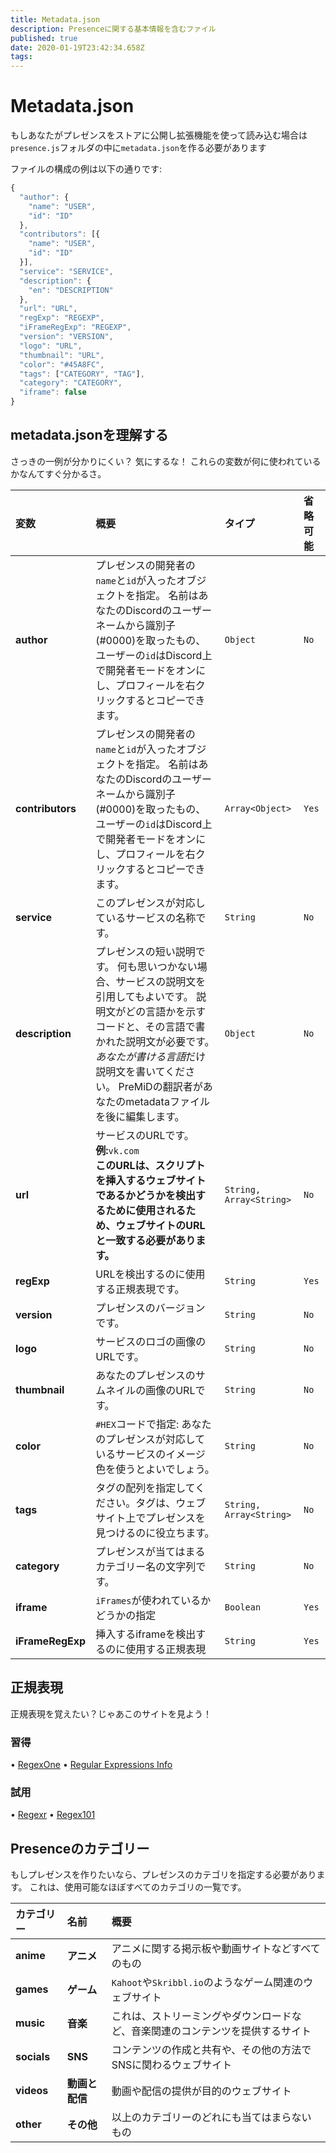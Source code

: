 ```yaml
---
title: Metadata.json
description: Presenceに関する基本情報を含むファイル
published: true
date: 2020-01-19T23:42:34.658Z
tags:
---
```


# Metadata.json

もしあなたがプレゼンスをストアに公開し拡張機能を使って読み込む場合は `presence.js`フォルダの中に`metadata.json`を作る必要があります

ファイルの構成の例は以下の通りです:

```javascript
{
  "author": {
    "name": "USER",
    "id": "ID"
  },
  "contributors": [{
    "name": "USER",
    "id": "ID"
  }],
  "service": "SERVICE",
  "description": {
    "en": "DESCRIPTION"
  },
  "url": "URL",
  "regExp": "REGEXP",
  "iFrameRegExp": "REGEXP",
  "version": "VERSION",
  "logo": "URL",
  "thumbnail": "URL",
  "color": "#45A8FC",
  "tags": ["CATEGORY", "TAG"],
  "category": "CATEGORY",
  "iframe": false
}
```

## metadata.jsonを理解する

さっきの一例が分かりにくい？ 気にするな！ これらの変数が何に使われているかなんてすぐ分かるさ。

<table>
  <thead>
    <tr>
      <th style="text-align:left">変数</th>
      <th style="text-align:left">概要</th>
      <th style="text-align:left">タイプ</th>
      <th style="text-align:left">省略可能</th>
    </tr>
  </thead>
  <tbody>
    <tr>
      <td style="text-align:left"><b>author</b>
      </td>
      <td style="text-align:left">プレゼンスの開発者の<code>name</code>と<code>id</code>が入ったオブジェクトを指定。 名前はあなたのDiscordのユーザーネームから識別子(#0000)を取ったもの、 ユーザーの<code>id</code>はDiscord上で開発者モードをオンにし、プロフィールを右クリックするとコピーできます。</td>
      <td style="text-align:left"><code>Object</code>
      </td>
      <td style="text-align:left"><code>No</code>
      </td>
    </tr>
    <tr>
      <td style="text-align:left"><b>contributors</b>
      </td>
      <td style="text-align:left">プレゼンスの開発者の<code>name</code>と<code>id</code>が入ったオブジェクトを指定。 名前はあなたのDiscordのユーザーネームから識別子(#0000)を取ったもの、 ユーザーの<code>id</code>はDiscord上で開発者モードをオンにし、プロフィールを右クリックするとコピーできます。</td>
      <td style="text-align:left"><code>Array&lt;Object&gt;</code>
      </td>
      <td style="text-align:left"><code>Yes</code>
      </td>
    </tr>
    <tr>
      <td style="text-align:left"><b>service</b>
      </td>
      <td style="text-align:left">このプレゼンスが対応しているサービスの名称です。</td>
      <td style="text-align:left"><code>String</code>
      </td>
      <td style="text-align:left"><code>No</code>
      </td>
    </tr>
    <tr>
      <td style="text-align:left"><b>description</b>
      </td>
      <td style="text-align:left">プレゼンスの短い説明です。 何も思いつかない場合、サービスの説明文を引用してもよいです。 説明文がどの言語かを示すコードと、その言語で書かれた説明文が必要です。 <i>あなたが書ける言語</i>だけ説明文を書いてください。 PreMiDの翻訳者があなたのmetadataファイルを後に編集します。</td>
      <td style="text-align:left"><code>Object</code>
      </td>
      <td style="text-align:left"><code>No</code>
      </td>
    </tr>
    <tr>
      <td style="text-align:left"><b>url</b>
      </td>
      <td style="text-align:left">サービスのURLです。<br><b>例:</b><code>vk.com</code><br>
<b>このURLは、スクリプトを挿入するウェブサイトであるかどうかを検出するために使用されるため、ウェブサイトのURLと一致する必要があります。</b>
      </td>
      <td style="text-align:left"><code>String, Array&lt;String&gt;</code>
      </td>
      <td style="text-align:left"><code>No</code>
      </td>
    </tr>
    <tr>
      <td style="text-align:left"><b>regExp</b>
      </td>
      <td style="text-align:left">URLを検出するのに使用する正規表現です。</td>
      <td style="text-align:left"><code>String</code>
      </td>
      <td style="text-align:left"><code>Yes</code>
      </td>
    </tr>
    <tr>
      <td style="text-align:left"><b>version</b>
      </td>
      <td style="text-align:left">プレゼンスのバージョンです。</td>
      <td style="text-align:left"><code>String</code>
      </td>
      <td style="text-align:left"><code>No</code>
      </td>
    </tr>
    <tr>
      <td style="text-align:left"><b>logo</b>
      </td>
      <td style="text-align:left">サービスのロゴの画像のURLです。</td>
      <td style="text-align:left"><code>String</code>
      </td>
      <td style="text-align:left"><code>No</code>
      </td>
    </tr>
    <tr>
      <td style="text-align:left"><b>thumbnail</b>
      </td>
      <td style="text-align:left">あなたのプレゼンスのサムネイルの画像のURLです。</td>
      <td style="text-align:left"><code>String</code>
      </td>
      <td style="text-align:left"><code>No</code>
      </td>
    </tr>
    <tr>
      <td style="text-align:left"><b>color</b>
      </td>
      <td style="text-align:left"><code>#HEX</code>コードで指定: あなたのプレゼンスが対応しているサービスのイメージ色を使うとよいでしょう。</td>
      <td style="text-align:left"><code>String</code>
      </td>
      <td style="text-align:left"><code>No</code>
      </td>
    </tr>
    <tr>
      <td style="text-align:left"><b>tags</b>
      </td>
      <td style="text-align:left">タグの配列を指定してください。タグは、ウェブサイト上でプレゼンスを見つけるのに役立ちます。</td>
      <td
      style="text-align:left"><code>String, Array&lt;String&gt;</code>
        </td>
      <td style="text-align:left"><code>No</code>
      </td>
    </tr>
    <tr>
      <td style="text-align:left"><b>category</b>
      </td>
      <td style="text-align:left">プレゼンスが当てはまるカテゴリー名の文字列です。</td>
      <td style="text-align:left"><code>String</code>
      </td>
      <td style="text-align:left"><code>No</code>
      </td>
    </tr>
    <tr>
      <td style="text-align:left"><b>iframe</b>
      </td>
      <td style="text-align:left"><code>iFrames</code>が使われているかどうかの指定</td>
      <td style="text-align:left"><code>Boolean</code>
      </td>
      <td style="text-align:left"><code>Yes</code>
      </td>
    </tr>
    <tr>
      <td style="text-align:left"><b>iFrameRegExp</b>
      </td>
      <td style="text-align:left">挿入するiframeを検出するのに使用する正規表現</td>
      <td style="text-align:left"><code>String</code>
      </td>
      <td style="text-align:left"><code>Yes</code>
      </td>
    </tr>
  </tbody>
</table>

## 正規表現

正規表現を覚えたい？じゃあこのサイトを見よう！

### 習得

• [RegexOne](https://regexone.com/) • [Regular Expressions Info](https://www.regular-expressions.info/tutorial.html)

### 試用

• [Regexr](https://regexr.com/) • [Regex101](https://regex101.com/)

## Presenceのカテゴリー

もしプレゼンスを作りたいなら、プレゼンスのカテゴリを指定する必要があります。 これは、使用可能なほぼすべてのカテゴリの一覧です。

<table>
  <thead>
    <tr>
      <th style="text-align:left">カテゴリー</th>
      <th style="text-align:left">名前</th>
      <th style="text-align:left">概要</th>
    </tr>
  </thead>
  <tbody>
    <tr>
      <td style="text-align:left"><b>anime</b></td>
      <td style="text-align:left"><b>アニメ</b></td>
      <td style="text-align:left">アニメに関する掲示板や動画サイトなどすべてのもの</td>
      </td>
    </tr>
    <tr>
      <td style="text-align:left"><b>games</b></td>
    <td style="text-align:left"><b>ゲーム</b></td>
      <td style="text-align:left"><code>Kahoot</code>や<code>Skribbl.io</code>のようなゲーム関連のウェブサイト</td>
      </td>
    </tr>
    <tr>
      <td style="text-align:left"><b>music</b></td>
    <td style="text-align:left"><b>音楽</b></td>
      <td style="text-align:left">これは、ストリーミングやダウンロードなど、音楽関連のコンテンツを提供するサイト</td>
      </td>
    </tr>
    <tr>
      <td style="text-align:left"><b>socials</b></td>
        <td style="text-align:left"><b>SNS</b></td>
      <td style="text-align:left">コンテンツの作成と共有や、その他の方法でSNSに関わるウェブサイト</td>
      </td>
    </tr>
    <tr>
      <td style="text-align:left"><b>videos</b></td>
        <td style="text-align:left"><b>動画と配信</b></td>
      <td style="text-align:left">動画や配信の提供が目的のウェブサイト</td>
      </td>
    </tr>
    <tr>
      <td style="text-align:left"><b>other</b></td>
    <td style="text-align:left"><b>その他</b></td>
      <td style="text-align:left">以上のカテゴリーのどれにも当てはまらないもの</td>
      </td>
    </tr>
  </tbody>
</table>